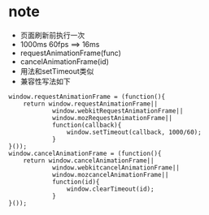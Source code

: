 # note

- 页面刷新前执行一次
- 1000ms 60fps ==> 16ms
- requestAnimationFrame(func)
- cancelAnimationFrame(id)
- 用法和setTimeout类似
- 兼容性写法如下
```
window.requestAnimationFrame = (function(){
    return window.requestAnimationFrame||
            window.webkitRequestAnimationFrame||
            window.mozRequestAnimationFrame||
            function(callback){
                window.setTimeout(callback, 1000/60);
            }
}());
window.cancelAnimationFrame = (function(){
    return window.cancelAnimationFrame||
            window.webkitcancelAnimationFrame||
            window.mozcancelAnimationFrame||
            function(id){
                window.clearTimeout(id);
            }
}());
```